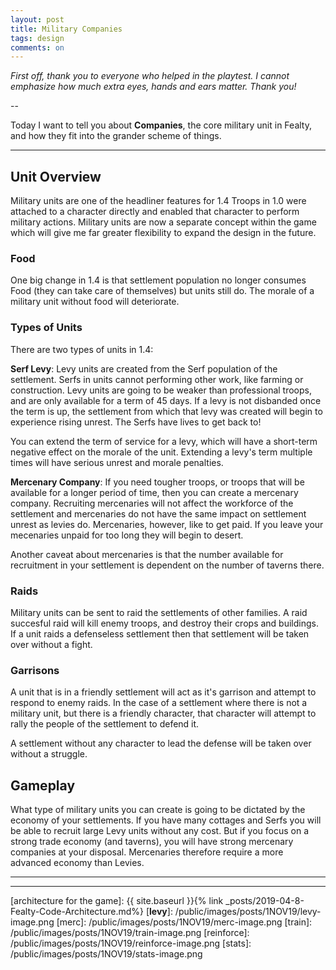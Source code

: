 ```yaml
---
layout: post
title: Military Companies
tags: design
comments: on
---
```


*First off, thank you to everyone who helped in the playtest. I cannot emphasize how much extra eyes, hands and ears matter. Thank you!*

--

Today I want to tell you about **Companies**, the core military unit in Fealty, and how they fit into the grander scheme of things.

---

## Unit Overview

Military units are one of the headliner features for 1.4 Troops in 1.0 were attached to a character directly and enabled that character to perform military actions. Military units are now a separate concept within the game which will give me far greater flexibility to expand the design in the future.

### Food

One big change in 1.4 is that settlement population no longer consumes Food (they can take care of themselves) but units still do. The morale of a military unit without food will deteriorate.

### Types of Units

There are two types of units in 1.4:

**Serf Levy**: Levy units are created from the Serf population of the settlement. Serfs in units cannot performing other work, like farming or construction. Levy units are going to be weaker than professional troops, and are only available for a term of 45 days. If a levy is not disbanded once the term is up, the settlement from which that levy was created will begin to experience rising unrest. The Serfs have lives to get back to!

You can extend the term of service for a levy, which will have a short-term negative effect on the morale of the unit. Extending a levy's term multiple times will have serious unrest and morale penalties.

**Mercenary Company**: If you need tougher troops, or troops that will be available for a longer period of time, then you can create a mercenary company. Recruiting mercenaries will not affect the workforce of the settlement and mercenaries do not have the same impact on settlement unrest as levies do. Mercenaries, however, like to get paid. If you leave your mecenaries unpaid for too long they will begin to desert.

Another caveat about mercenaries is that the number available for recruitment in your settlement is dependent on the number of taverns there. 

### Raids

Military units can be sent to raid the settlements of other families. A raid succesful raid will kill enemy troops, and destroy their crops and buildings. If a unit raids a defenseless settlement then that settlement will be taken over without a fight.

### Garrisons

A unit that is in a friendly settlement will act as it's garrison and attempt to respond to enemy raids. In the case of a settlement where there is not a military unit, but there is a friendly character, that character will attempt to rally the people of the settlement to defend it.

A settlement without any character to lead the defense will be taken over without a struggle.

## Gameplay

What type of military units you can create is going to be dictated by the economy of your settlements. If you have many cottages and Serfs you will be able to recruit large Levy units without any cost. But if you focus on a strong trade economy (and taverns), you will have strong mercenary companies at your disposal. Mercenaries therefore require a more advanced economy than Levies.

---

---

[architecture for the game]: {{ site.baseurl }}{% link _posts/2019-04-8-Fealty-Code-Architecture.md%}
[**levy**]: /public/images/posts/1NOV19/levy-image.png
[merc]: /public/images/posts/1NOV19/merc-image.png
[train]: /public/images/posts/1NOV19/train-image.png
[reinforce]: /public/images/posts/1NOV19/reinforce-image.png
[stats]: /public/images/posts/1NOV19/stats-image.png
